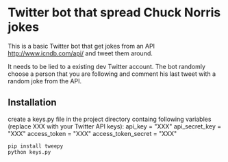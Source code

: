 # Twitter bot that spread Chuck Norris jokes

This is a basic Twitter bot that get jokes from an API http://www.icndb.com/api/ and tweet them around.

It needs to be lied to a existing dev Twitter account. The bot randomly choose a person that you are following and comment his last tweet with a random joke from the API.

## Installation

create a keys.py file in the project directory containg following variables (replace XXX with your Twitter API keys):
    api_key = "XXX"
    api_secret_key = "XXX"
    access_token = "XXX"
    access_token_secret = "XXX"

    pip install tweepy
    python keys.py
